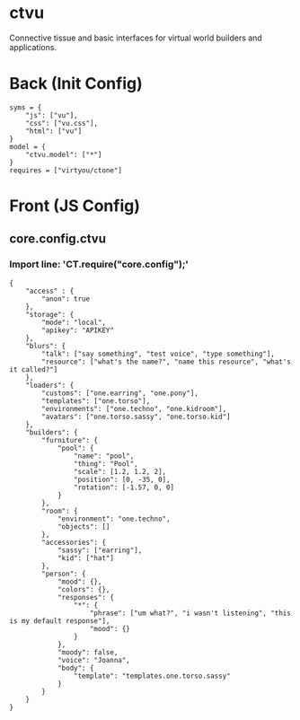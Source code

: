 # ctvu
Connective tissue and basic interfaces for virtual world builders and applications.


# Back (Init Config)

    syms = {
    	"js": ["vu"],
    	"css": ["vu.css"],
    	"html": ["vu"]
    }
    model = {
    	"ctvu.model": ["*"]
    }
    requires = ["virtyou/ctone"]

# Front (JS Config)

## core.config.ctvu
### Import line: 'CT.require("core.config");'
    {
        "access" : {
            "anon": true
        },
        "storage": {
            "mode": "local",
            "apikey": "APIKEY"
        },
        "blurs": {
            "talk": ["say something", "test voice", "type something"],
            "resource": ["what's the name?", "name this resource", "what's it called?"]
        },
        "loaders": {
            "customs": ["one.earring", "one.pony"],
            "templates": ["one.torso"],
            "environments": ["one.techno", "one.kidroom"],
            "avatars": ["one.torso.sassy", "one.torso.kid"]
        },
        "builders": {
            "furniture": {
                "pool": {
                    "name": "pool",
                    "thing": "Pool",
                    "scale": [1.2, 1.2, 2],
                    "position": [0, -35, 0],
                    "rotation": [-1.57, 0, 0]
                }
            },
            "room": {
                "environment": "one.techno",
                "objects": []
            },
            "accessories": {
                "sassy": ["earring"],
                "kid": ["hat"]
            },
            "person": {
                "mood": {},
                "colors": {},
                "responses": {
                    "*": {
                        "phrase": ["um what?", "i wasn't listening", "this is my default response"],
                        "mood": {}
                    }
                },
                "moody": false,
                "voice": "Joanna",
                "body": {
                    "template": "templates.one.torso.sassy"
                }
            }
        }
    }